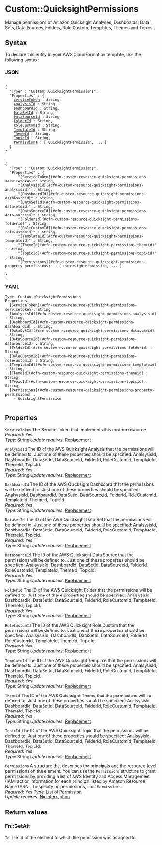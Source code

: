 <!-- markdownlint-disable MD033 -->
# Custom::QuicksightPermissions<a name="custom-resource-quicksight-permissions"></a>

Manage permissions of Amazon Quicksight Analyses, Dashboards, Data Sets, Data Sources, Folders, Role Custom, Templates, Themes and Topics\.

## Syntax<a name="custom-resource-quicksight-permissions-syntax"></a>

To declare this entity in your AWS CloudFormation template, use the following syntax:

### JSON<a name="custom-resource-quicksight-permissions-syntax.json"></a>

<pre>
 <code>
{
  "Type" : "Custom::QuicksightPermissions",
  "Properties" : {
    <a href="#ServiceToken">ServiceToken</a> : String,
    <a href="#AnalysisId">AnalysisId</a> : String,
    <a href="#DashboardId">DashboardId</a> : String,
    <a href="#DataSetId">DataSetId</a> : String,
    <a href="#DataSourceId">DataSourceId</a> : String,
    <a href="#FolderId">FolderId</a> : String,
    <a href="#RoleCustomId">RoleCustomId</a> : String,
    <a href="#TemplateId">TemplateId</a> : String,
    <a href="#ThemeId">ThemeId</a> : String,
    <a href="#TopicId">TopicId</a> : String,
    <a href="#Permissions">Permissions</a> : [ QuicksightPermission, ... ]
  }
}
</code>
</pre>

```
{
  "Type" : "Custom::QuicksightPermissions",
  "Properties" : {
      "[ServiceToken](#cfn-custom-resource-quicksight-permissions-servicetoken)": String,
      "[AnalysisId](#cfn-custom-resource-quicksight-permissions-analysisid)" : String,
      "[DashboardId](#cfn-custom-resource-quicksight-permissions-dashboardid)" : String,
      "[DataSetId](#cfn-custom-resource-quicksight-permissions-datasetdid)" : String,
      "[DataSourceId](#cfn-custom-resource-quicksight-permissions-datasourceid)" : String,
      "[FolderId](#cfn-custom-resource-quicksight-permissions-folderid)" : String,
      "[RoleCustomId](#cfn-custom-resource-quicksight-permissions-rolecustomid)" : String,
      "[TemplateId](#cfn-custom-resource-quicksight-permissions-templateid)" : String,
      "[ThemeId](#cfn-custom-resource-quicksight-permissions-themeid)" : String,
      "[TopicId](#cfn-custom-resource-quicksight-permissions-topicid)" : String,
      "[Permissions](#cfn-custom-resource-quicksight-permissions-property-permissions)" : [ QuicksightPermission, ... ]
    }
}
```

### YAML<a name="custom-resource-quicksight-permissions-syntax.yaml"></a>

```
Type: Custom::QuicksightPermissions
Properties: 
  [ServiceToken](#cfn-custom-resource-quicksight-permissions-servicetoken): String
  [AnalysisId](#cfn-custom-resource-quicksight-permissions-analysisid) : String,
  [DashboardId](#cfn-custom-resource-quicksight-permissions-dashboardid) : String,
  [DataSetId](#cfn-custom-resource-quicksight-permissions-datasetdid) : String,
  [DataSourceId](#cfn-custom-resource-quicksight-permissions-datasourceid) : String,
  [FolderId](#cfn-custom-resource-quicksight-permissions-folderid) : String,
  [RoleCustomId](#cfn-custom-resource-quicksight-permissions-rolecustomid) : String,
  [TemplateId](#cfn-custom-resource-quicksight-permissions-templateid) : String,
  [ThemeId](#cfn-custom-resource-quicksight-permissions-themeid) : String,
  [TopicId](#cfn-custom-resource-quicksight-permissions-topicid) : String,
  [Permissions](#cfn-custom-resource-quicksight-permissions-property-permissions) : 
    - QuicksightPermission


```

## Properties<a name="custom-resource-quicksight-permissions-properties"></a>

`ServiceToken`  <a name="cfn-custom-resource-quicksight-permissions-servicetoken"></a>
The Service Token that implements this custom resource\.  
*Required*: Yes  
*Type*: String
*Update requires*: [Replacement](https://docs.aws.amazon.com/AWSCloudFormation/latest/UserGuide/using-cfn-updating-stacks-update-behaviors.html#update-replacement)

`AnalysisId`  <a name="cfn-custom-resource-quicksight-permissions-analysisid"></a>
The ID of the AWS Quicksight Analysis that the permissions will be defined to. Just one of these properties should be specified: AnalsysisId, DashboardId, DataSetId, DataSourceId, FolderId, RoleCustomId, TemplateId, ThemeId, TopicId\.  
*Required*: Yes  
*Type*: String
*Update requires*: [Replacement](https://docs.aws.amazon.com/AWSCloudFormation/latest/UserGuide/using-cfn-updating-stacks-update-behaviors.html#update-replacement)

`DashboardId`  <a name="cfn-custom-resource-quicksight-permissions-dashboardid"></a>
The ID of the AWS Quicksight Dashboard that the permissions will be defined to. Just one of these properties should be specified: AnalsysisId, DashboardId, DataSetId, DataSourceId, FolderId, RoleCustomId, TemplateId, ThemeId, TopicId\.  
*Required*: Yes  
*Type*: String
*Update requires*: [Replacement](https://docs.aws.amazon.com/AWSCloudFormation/latest/UserGuide/using-cfn-updating-stacks-update-behaviors.html#update-replacement)

`DataSetId`  <a name="cfn-custom-resource-quicksight-permissions-datasetid"></a>
The ID of the AWS Quicksight Data Set that the permissions will be defined to. Just one of these properties should be specified: AnalsysisId, DashboardId, DataSetId, DataSourceId, FolderId, RoleCustomId, TemplateId, ThemeId, TopicId\.  
*Required*: Yes  
*Type*: String
*Update requires*: [Replacement](https://docs.aws.amazon.com/AWSCloudFormation/latest/UserGuide/using-cfn-updating-stacks-update-behaviors.html#update-replacement)

`DataSourceId`  <a name="cfn-custom-resource-quicksight-permissions-datasourceid"></a>
The ID of the AWS Quicksight Data Source that the permissions will be defined to. Just one of these properties should be specified: AnalsysisId, DashboardId, DataSetId, DataSourceId, FolderId, RoleCustomId, TemplateId, ThemeId, TopicId\.  
*Required*: Yes  
*Type*: String
*Update requires*: [Replacement](https://docs.aws.amazon.com/AWSCloudFormation/latest/UserGuide/using-cfn-updating-stacks-update-behaviors.html#update-replacement)

`FolderId`  <a name="cfn-custom-resource-quicksight-permissions-folderid"></a>
The ID of the AWS Quicksight Folder that the permissions will be defined to. Just one of these properties should be specified: AnalsysisId, DashboardId, DataSetId, DataSourceId, FolderId, RoleCustomId, TemplateId, ThemeId, TopicId\.  
*Required*: Yes  
*Type*: String
*Update requires*: [Replacement](https://docs.aws.amazon.com/AWSCloudFormation/latest/UserGuide/using-cfn-updating-stacks-update-behaviors.html#update-replacement)

`RoleCustomId`  <a name="cfn-custom-resource-quicksight-permissions-rolecustomid"></a>
The ID of the AWS Quicksight Role Custom that the permissions will be defined to. Just one of these properties should be specified: AnalsysisId, DashboardId, DataSetId, DataSourceId, FolderId, RoleCustomId, TemplateId, ThemeId, TopicId\.  
*Required*: Yes  
*Type*: String
*Update requires*: [Replacement](https://docs.aws.amazon.com/AWSCloudFormation/latest/UserGuide/using-cfn-updating-stacks-update-behaviors.html#update-replacement)

`TemplateId`  <a name="cfn-custom-resource-quicksight-permissions-templateid"></a>
The ID of the AWS Quicksight Template that the permissions will be defined to. Just one of these properties should be specified: AnalsysisId, DashboardId, DataSetId, DataSourceId, FolderId, RoleCustomId, TemplateId, ThemeId, TopicId\.  
*Required*: Yes  
*Type*: String
*Update requires*: [Replacement](https://docs.aws.amazon.com/AWSCloudFormation/latest/UserGuide/using-cfn-updating-stacks-update-behaviors.html#update-replacement)

`ThemeId`  <a name="cfn-custom-resource-quicksight-permissions-themeid"></a>
The ID of the AWS Quicksight Theme that the permissions will be defined to. Just one of these properties should be specified: AnalsysisId, DashboardId, DataSetId, DataSourceId, FolderId, RoleCustomId, TemplateId, ThemeId, TopicId\.  
*Required*: Yes  
*Type*: String
*Update requires*: [Replacement](https://docs.aws.amazon.com/AWSCloudFormation/latest/UserGuide/using-cfn-updating-stacks-update-behaviors.html#update-replacement)

`TopicId`  <a name="cfn-custom-resource-quicksight-permissions-topicid"></a>
The ID of the AWS Quicksight Topic that the permissions will be defined to. Just one of these properties should be specified: AnalsysisId, DashboardId, DataSetId, DataSourceId, FolderId, RoleCustomId, TemplateId, ThemeId, TopicId\.  
*Required*: Yes  
*Type*: String
*Update requires*: [Replacement](https://docs.aws.amazon.com/AWSCloudFormation/latest/UserGuide/using-cfn-updating-stacks-update-behaviors.html#update-replacement)

`Permissions`  <a name="cfn-custom-resource-quicksight-permissions-property-permissions"></a>
A structure that describes the principals and the resource\-level permissions on the element\. You can use the `Permissions` structure to grant permissions by providing a list of AWS Identity and Access Management \(IAM\) action information for each principal listed by Amazon Resource Name \(ARN\)\.
To specify no permissions, omit `Permissions`\.  
*Required*: Yes
*Type*: List of [Permission](custom-resource-quicksight-permissions-property-permission.md)  
*Update requires*: [No interruption](https://docs.aws.amazon.com/AWSCloudFormation/latest/UserGuide/using-cfn-updating-stacks-update-behaviors.html#update-no-interrupt)

## Return values<a name="custom-resource-quicksight-permissions-return-values"></a>

### Fn::GetAtt<a name="custom-resource-quicksight-permissions-return-values-fn--getatt"></a>

#### <a name="custom-resource-quicksight-permissions-return-values-fn--getatt-fn--getatt"></a>

`Id`  <a name="Arn-fn::getatt"></a>
The Id of the element to which the permission was assigned to\.
